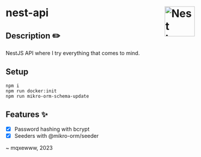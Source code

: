 # nest-api <img href="https://github.com/mqxewww/nest-api" src="https://nestjs.com/img/logo-small.svg" width="80px" alt="Nest logo" align="right">

## Description :pencil2:

NestJS API where I try everything that comes to mind.

## Setup

```
npm i
npm run docker:init
npm run mikro-orm-schema-update
```

## Features :sparkles:

- [x] Password hashing with bcrypt
- [x] Seeders with @mikro-orm/seeder

~ mqxewww, 2023
